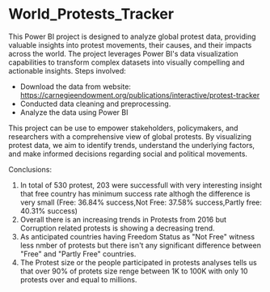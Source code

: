 # World_Protests_Tracker
This Power BI project is designed to analyze global protest data, providing valuable insights into protest movements, their causes, and their impacts across the world. The project leverages Power BI's data visualization capabilities to transform complex datasets into visually compelling and actionable insights. 
Steps involved:
- Download the data from website: https://carnegieendowment.org/publications/interactive/protest-tracker
- Conducted data cleaning and preprocessing.
- Analyze the data using Power BI

This project can be use to empower stakeholders, policymakers, and researchers with a comprehensive view of global protests. By visualizing protest data, we aim to identify trends, understand the underlying factors, and make informed decisions regarding social and political movements.

Conclusions:

1) In total of 530 protest, 203 were successfull with very interesting insight that free country has minimum success rate althogh the difference is very small
   (Free: 36.84% success,Not Free: 37.58% success,Partly free: 40.31% success)
2) Overall there is an increasing trends in Protests from 2016 but Corruption related protests is showing a decreasing trend.
3) As anticipated countries having Freedom Status as "Not Free" witness less nmber of protests but there isn't any significant difference between "Free" and    "Partly Free" countries. 
4) The Protest size or the people participated in protests analyses tells us that over 90% of protets size renge between 1K to 100K with only 10 protests over and equal to millions.
